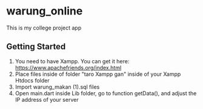 # warung_online

This is my college project app

## Getting Started

1. You need to have Xampp. You can get it here: https://www.apachefriends.org/index.html
2. Place files inside of folder "taro Xampp gan" inside of your Xampp Htdocs folder
3. Import warung_makan (1).sql files
4. Open main.dart inside Lib folder, go to function getData(), and adjust the IP address of your server
